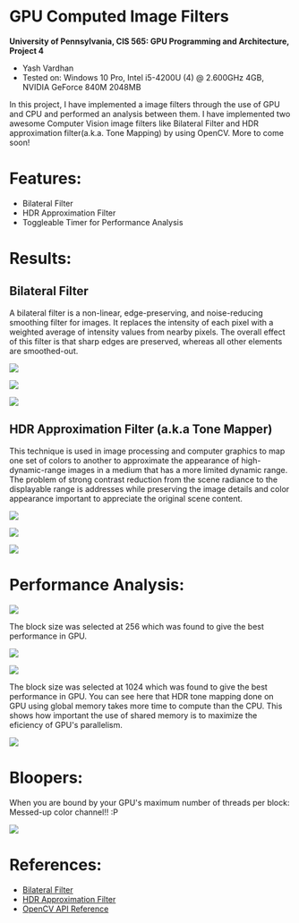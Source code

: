 GPU Computed Image Filters
==========================

**University of Pennsylvania, CIS 565: GPU Programming and Architecture, Project 4**

* Yash Vardhan
* Tested on: Windows 10 Pro, Intel i5-4200U (4) @ 2.600GHz 4GB, NVIDIA GeForce 840M 2048MB

In this project, I have implemented a image filters through the use of GPU and CPU and performed an analysis between them. I have implemented two awesome Computer Vision image filters like Bilateral Filter and HDR approximation filter(a.k.a. Tone Mapping) by using OpenCV. More to come soon!

# Features:
* Bilateral Filter
* HDR Approximation Filter
* Toggleable Timer for Performance Analysis

# Results:

Bilateral Filter
----------------
A bilateral filter is a non-linear, edge-preserving, and noise-reducing smoothing filter for images. It replaces the intensity of each pixel with a weighted average of intensity values from nearby pixels. The overall effect of this filter is that sharp edges are preserved, whereas all other elements are smoothed-out.

![](images/b1.jpg)

![](images/b2.jpg)

![](images/b3.jpg)

HDR Approximation Filter (a.k.a Tone Mapper)
--------------------------------------------
This technique is used in image processing and computer graphics to map one set of colors to another to approximate the appearance of high-dynamic-range images in a medium that has a more limited dynamic range. The problem of strong contrast reduction from the scene radiance to the displayable range is addresses while preserving the image details and color appearance important to appreciate the original scene content.

![](images/h1.jpg)

![](images/h2.jpg)

![](images/h4.jpg)

# Performance Analysis:

![](images/bifchart.jpg)

The block size was selected at 256 which was found to give the best performance in GPU.

![](images/bifgraph.jpg)

![](images/hdrchart2.jpg)

The block size was selected at 1024 which was found to give the best performance in GPU. You can see here that HDR tone mapping done on GPU using global memory takes more time to compute than the CPU. This shows how important the use of shared memory is to maximize the eficiency of GPU's parallelism.

![](images/hdrgraph2.jpg)

# Bloopers:

When you are bound by your GPU's maximum number of threads per block: Messed-up color channel!! :P

![](images/blooper.jpg)

# References:

* [Bilateral Filter](https://en.wikipedia.org/wiki/Bilateral_filter)
* [HDR Approximation Filter](https://en.wikipedia.org/wiki/Tone_mapping)
* [OpenCV API Reference](https://docs.opencv.org/2.4/modules/refman.html)
